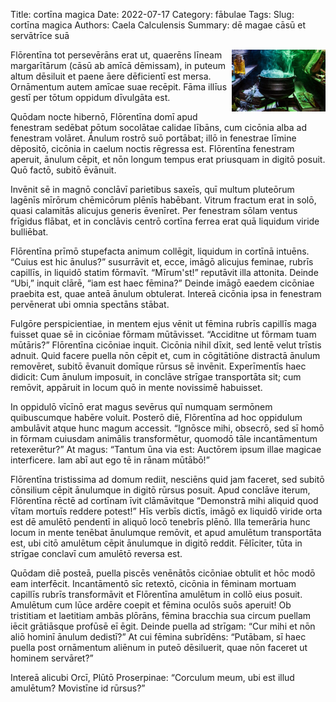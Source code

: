 Title: cortīna magica
Date: 2022-07-17
Category: fābulae
Tags: 
Slug: cortīna magica
Authors: Caela Calculensis
Summary: dē magae cāsū et servātrīce suā

<img align=right src="images/cortina.jpg" width=150/>

Flōrentīna tot persevērāns erat ut, quaerēns līneam margarītārum (cāsū ab amīcā dēmissam), in puteum altum dēsiluit et paene āere dēficientī est mersa. Ornāmentum autem amīcae suae recēpit. Fāma illīus gestī per tōtum oppidum dīvulgāta est.

Quōdam nocte hibernō, Flōrentīna domī apud fenestram sedēbat pōtum socolātae calidae lībāns, cum cicōnia alba ad fenestram volāret. Ānulum rostrō suō portābat; illō in fenestrae līmine dēpositō, cicōnia in caelum noctis rēgressa est. Flōrentīna fenestram aperuit, ānulum cēpit, et nōn longum tempus erat priusquam in digitō posuit. Quō factō, subitō ēvānuit.

Invēnit sē in magnō conclāvī parietibus saxeīs, quī multum pluteōrum lagēnīs mīrōrum chēmicōrum plēnīs habēbant. Vitrum fractum erat in solō, quasi calamitās alicujus generis ēvenīret. Per fenestram sōlam ventus frīgidus flābat, et in conclāvis centrō cortīna ferrea erat quā liquidum viride bulliēbat.

Flōrentīna prīmō stupefacta animum collēgit, liquidum in cortīnā intuēns. “Cuius est hic ānulus?” susurrāvit et, ecce, imāgō alicujus feminae, rubrīs capillīs, in liquidō statim fōrmavīt. “Mīrum'st!” reputāvit illa attonita. Deinde “Ubi,” inquit clārē, “iam est haec fēmina?” Deinde imāgō eaedem cicōniae praebita est, quae anteā ānulum obtulerat. Intereā cicōnia ipsa in fenestram pervēnerat ubi omnia spectāns stābat.

Fulgōre perspicientiae, in mentem ejus vēnit ut fēmina rubrīs capillīs maga fuisset quae sē in cicōniae fōrmam mūtāvisset.  “Acciditne ut fōrmam tuam mūtāris?” Flōrentīna cicōniae inquit. Cicōnia nihil dīxit, sed lentē velut trīstis adnuit. Quid facere puella nōn cēpit et, cum in cōgitātiōne distractā ānulum removēret, subitō ēvanuit domīque rūrsus sē invēnit. Experīmentīs haec didicit: Cum ānulum imposuit, in conclāve strīgae transportāta sit; cum remōvit, appāruit in locum quō in mente novissimē habuisset.

In oppidulō vīcīnō erat magus sevērus quī numquam sermōnem quibuscumque habēre voluit. Posterō diē, Flōrentīna ad hoc oppidulum ambulāvit atque hunc magum accessit. “Ignōsce mihi, obsecrō, sed sī homō in fōrmam cuiusdam animālis transformētur, quomodō tāle incantāmentum retexerētur?” At magus: “Tantum ūna via est: Auctōrem ipsum illae magicae interficere. Iam abī aut ego tē in rānam mūtābō!”

Flōrentīna tristissima ad domum rediit, nesciēns quid jam faceret, sed subitō cōnsilium cēpit ānulumque in digitō rūrsus posuit. Apud conclāve iterum, Flōrentīna rēctē ad cortīnam īvit clāmāvitque “Demonstrā mihi aliquid quod vītam mortuīs reddere potest!” Hīs verbīs dictīs, imāgō ex liquidō viride orta est dē amulētō pendentī in aliquō locō tenebrīs plēnō. Illa temerāria hunc locum in mente tenēbat ānulumque remōvit, et apud amulētum transportāta est, ubi citō amulētum cēpit ānulumque in digitō reddit. Fēlīciter, tūta in strīgae conclavī cum amulētō reversa est.

Quōdam diē posteā, puella piscēs venēnātōs cicōniae obtulit et hōc modō eam interfēcit. Incantāmentō sīc retextō, cicōnia in fēminam mortuam capillīs rubrīs transformāvit et Flōrentīna amulētum in collō eius posuit. Amulētum cum lūce ardēre coepit et fēmina oculōs suōs aperuit! Ob tristitiam et laetitiam ambās plōrāns, fēmina bracchia sua circum puellam iēcit grātiāsque profūsē eī ēgit. Deinde puella ad strīgam: “Cur mihi et nōn aliō hominī ānulum dedistī?” At cui fēmina subrīdēns: “Putābam, sī haec puella post ornāmentum aliēnum in puteō dēsiluerit, quae nōn faceret ut hominem servāret?”

Intereā alicubi Orcī, Plūtō Proserpinae: “Corculum meum, ubi est illud amulētum? Movistīne id rūrsus?”

